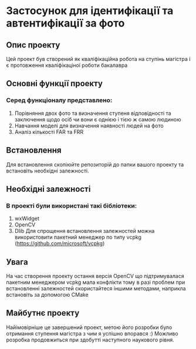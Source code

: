 # Застосунок для ідентифікації та автентифікації за фото
## Опис проекту
Цей проект був створений як кваліфікаційна робота на ступінь магістра і є протовження кваліфікаціної роботи бакалавра
## Основні функції проекту
### Серед функціоналу представлено: 
1. Порівняння двох фото та визначення ступеня відповідності та заключення щодо осіб чи вони є однією і тією ж самою людиною
2. Навчання моделі для визначення наявності людей на фото
3. Аналіз кількості FAR та FRR
## Встановлення
Для встановлення скопіюйте репозиторій до папки вашого проекту та встановіть необхідні залежності. 
## Необхідні залежності
### В проекті були використані такі бібліотеки:
1. wxWidget
2. OpenCV
3. Dlib
Для спрощення встановлення залежностей можна використовити пакетний менеджер по типу vcpkg (https://github.com/microsoft/vcpkg)
## Увага
На час створення проекту остання версія OpenCV що підтримувалася пакетним менеджером vcpkg мала конфлікти тому в разі проблем при встановленні залежностей скористайтеся іншими методами, наприкла встановіть за допомогою CMake
## Майбутнє проекту
Найімовірніше це завершений проект, метою його розробки було отримання ступення магістра з чим я успішно впорався :) 
Можливо розробка продовжиться при здобутті наступного наукового рівня.
